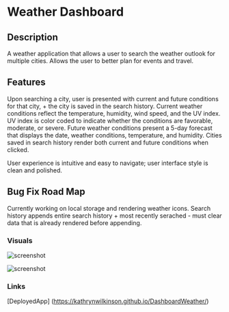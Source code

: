 # Weather Dashboard

## Description

A weather application that allows a user to search the weather outlook for multiple cities. Allows the user to better plan for events and travel.

## Features

Upon searching a city, user is presented with current and future conditions for that city, + the city is saved in the search history. Current weather conditions reflect the temperature, humidity, wind speed, and the UV index. UV index is color coded to indicate whether the conditions are favorable, moderate, or severe. Future weather conditions present a 5-day forecast that displays the date, weather conditions, temperature, and humidity. Cities saved in search history render both current and future conditions when clicked.

User experience is intuitive and easy to navigate; user interface style is clean and polished.

## Bug Fix Road Map

Currently working on local storage and rendering weather icons. Search history appends entire search history + most recently serached - must clear data that is already rendered before appending.

### Visuals

![screenshot]()

![screenshot]()

### Links

[DeployedApp] (<https://kathrynwilkinson.github.io/DashboardWeather/>)
